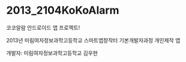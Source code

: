 2013_2104KoKoAlarm
==================

코코알람 안드로이드 앱 프로젝트!

2013년 미림여자정보과학고등학교  스마트앱창작터 기본개발자과정 개인제작 앱

개발자: 미림여자정보과학고등학교 김우현
